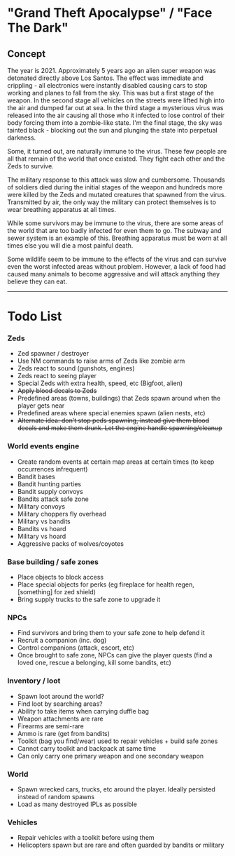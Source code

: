 # "Grand Theft Apocalypse" / "Face The Dark"

## Concept
The year is 2021. Approximately 5 years ago an alien super weapon was detonated directly above Los Santos. The effect was immediate and crippling - all electronics were instantly disabled causing cars to stop working and planes to fall from the sky. This was but a first stage of the weapon. In the second stage all vehicles on the streets were lifted high into the air and dumped far out at sea. In the third stage a mysterious virus was released into the air causing all those who it infected to lose control of their body forcing them into a zombie-like state. I'm the final stage, the sky was tainted black - blocking out the sun and plunging the state into perpetual darkness.

Some, it turned out, are naturally immune to the virus. These few people are all that remain of the world that once existed. They fight each other and the Zeds to survive.

The military response to this attack was slow and cumbersome. Thousands of soldiers died during the initial stages of the weapon and hundreds more were killed by the Zeds and mutated creatures that spawned from the virus. Transmitted by air, the only way the military can protect themselves is to wear breathing apparatus at all times.

While some survivors may be immune to the virus, there are some areas of the world that are too badly infected for even them to go. The subway and sewer system is an example of this. Breathing apparatus must be worn at all times else you will die a most painful death.

Some wildlife seem to be immune to the effects of the virus and can survive even the worst infected areas without problem. However, a lack of food had caused many animals to become aggressive and will attack anything they believe they can eat.


***

# Todo List

### Zeds
- Zed spawner / destroyer
- Use NM commands to raise arms of Zeds like zombie arm
- Zeds react to sound (gunshots, engines)
- Zeds react to seeing player
- Special Zeds with extra health, speed, etc (Bigfoot, alien)
- ~~Apply blood decals to Zeds~~
- Predefined areas (towns, buildings) that Zeds spawn around when the player gets near
- Predefined areas where special enemies spawn (alien nests, etc)
- ~~Alternate idea: don't stop peds spawning, instead give them blood decals and make them drunk. Let the engine handle spawning/cleanup~~

### World events engine
- Create random events at certain map areas at certain times (to keep occurrences infrequent)
- Bandit bases
- Bandit hunting parties
- Bandit supply convoys
- Bandits attack safe zone
- Military convoys
- Military choppers fly overhead
- Military vs bandits
- Bandits vs hoard
- Military vs hoard
- Aggressive packs of wolves/coyotes

### Base building / safe zones
- Place objects to block access
- Place special objects for perks (eg fireplace for health regen, [something] for zed shield)
- Bring supply trucks to the safe zone to upgrade it

### NPCs
- Find survivors and bring them to your safe zone to help defend it
- Recruit a companion (inc. dog)
- Control companions (attack, escort, etc)
- Once brought to safe zone, NPCs can give the player quests (find a loved one, rescue a belonging, kill some bandits, etc)

### Inventory / loot
- Spawn loot around the world?
- Find loot by searching areas?
- Ability to take items when carrying duffle bag
- Weapon attachments are rare
- Firearms are semi-rare
- Ammo is rare (get from bandits)
- Toolkit (bag you find/wear) used to repair vehicles + build safe zones
- Cannot carry toolkit and backpack at same time
- Can only carry one primary weapon and one secondary weapon

### World
- Spawn wrecked cars, trucks, etc around the player. Ideally persisted instead of random spawns
- Load as many destroyed IPLs as possible

### Vehicles
- Repair vehicles with a toolkit before using them
- Helicopters spawn but are rare and often guarded by bandits or military
